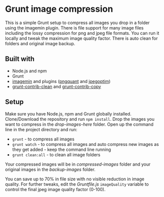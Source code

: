 # Grunt image compression

This is a simple Grunt setup to compress all images you drop in a folder using the imagemin plugin. There is file support for many image files including the lossy compression for png and jpeg file formats. You can run it locally and tweak the maximum image quality factor. There is auto clean for folders and original image backup.

## Built with

- Node.js and npm
- Grunt
- [imagemin](https://github.com/gruntjs/grunt-contrib-imagemin) and plugins ([pngquant](https://www.npmjs.com/package/imagemin-pngquant) and [jpegoptim](https://www.npmjs.com/package/imagemin-jpegoptim))
- [grunt-contrib-clean](https://github.com/gruntjs/grunt-contrib-clean) and [grunt-contrib-copy](https://github.com/gruntjs/grunt-contrib-copy)

## Setup

Make sure you have Node.js, npm and Grunt globally installed. Clone/Download the repository and run `npm install`. Drop the images you want to compress in the *drop-images-here* folder. Open up the command line in the project directory and run:

- `grunt` - to compress all images
- `grunt watch` - to compress all images and auto compress new images as they get added - keep the command line running
- `grunt clean:all` - to clean all image folders

Your compressed images will be in *compressed-images* folder and your original images in the *backup-images* folder. 

You can save up to 70% in file size with no visible reduction in image quality. For further tweaks, edit the *Gruntfile.js* `imageQuality` variable to control the final jpeg image quality factor (0-100).
